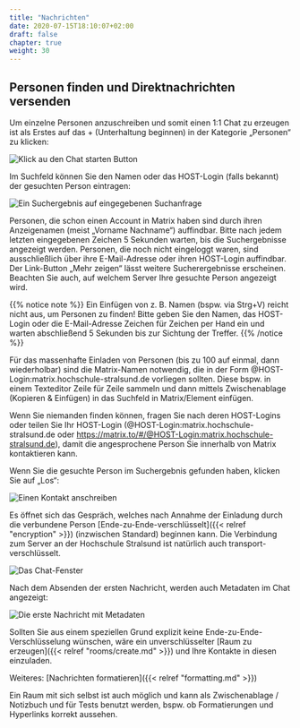 ```yaml
---
title: "Nachrichten"
date: 2020-07-15T18:10:07+02:00
draft: false
chapter: true
weight: 30
---
```


## Personen finden und Direktnachrichten versenden

Um einzelne Personen anzuschreiben und somit einen 1:1 Chat zu erzeugen ist als Erstes auf das + (Unterhaltung beginnen) in der Kategorie „Personen“ zu klicken:

![Klick au den Chat starten Button](/doc/images/01_Start-Chat_de.png)

Im Suchfeld können Sie den Namen oder das HOST-Login (falls bekannt) der gesuchten Person eintragen:

![Ein Suchergebnis auf eingegebenen Suchanfrage](/doc/images/04_Search.png)

Personen, die schon einen Account in Matrix haben sind durch ihren Anzeigenamen (meist „Vorname Nachname“) auffindbar. Bitte nach jedem letzten eingegebenen Zeichen 5 Sekunden warten, bis die Suchergebnisse angezeigt werden. Personen, die noch nicht eingeloggt waren, sind ausschließlich über ihre E-Mail-Adresse oder ihren HOST-Login auffindbar. Der Link-Button „Mehr zeigen“ lässt weitere Sucherergebnisse erscheinen. Beachten Sie auch, auf welchem Server Ihre gesuchte Person angezeigt wird.

{{% notice note %}}
Ein Einfügen von z. B. Namen (bspw. via Strg+V) reicht nicht aus, um Personen zu finden! Bitte geben Sie den Namen, das HOST-Login oder die E-Mail-Adresse Zeichen für Zeichen per Hand ein und warten abschließend 5 Sekunden bis zur Sichtung der Treffer.
{{% /notice %}}

Für das massenhafte Einladen von Personen (bis zu 100 auf einmal, dann wiederholbar) sind die Matrix-Namen notwendig, die in der Form @HOST-Login:matrix.hochschule-stralsund.de vorliegen sollten. Diese bspw. in einem Texteditor Zeile für Zeile sammeln und dann mittels Zwischenablage (Kopieren & Einfügen) in das Suchfeld in Matrix/Element einfügen.

Wenn Sie niemanden finden können, fragen Sie nach deren HOST-Logins oder teilen Sie Ihr HOST-Login (@HOST-Login:matrix.hochschule-stralsund.de oder https://matrix.to/#/@HOST-Login:matrix.hochschule-stralsund.de), damit die angesprochene Person Sie innerhalb von Matrix kontaktieren kann.

Wenn Sie die gesuchte Person im Suchergebnis gefunden haben, klicken Sie auf „Los“:

![Einen Kontakt anschreiben](/doc/images/04_Found-and-Go_de.png)

Es öffnet sich das Gespräch, welches nach Annahme der Einladung durch die verbundene Person [Ende-zu-Ende-verschlüsselt]({{< relref "encryption" >}}) (inzwischen Standard) beginnen kann. Die Verbindung zum Server an der Hochschule Stralsund ist natürlich auch transport-verschlüsselt.

![Das Chat-Fenster](/doc/images/04_Chat.png)

Nach dem Absenden der ersten Nachricht, werden auch Metadaten im Chat angezeigt:

![Die erste Nachricht mit Metadaten](/doc/images/04_First_Message.png)

Sollten Sie aus einem speziellen Grund explizit keine Ende-zu-Ende-Verschlüsselung wünschen, wäre ein unverschlüsselter [Raum zu erzeugen]({{< relref "rooms/create.md" >}}) und Ihre Kontakte in diesen einzuladen.

Weiteres: [Nachrichten formatieren]({{< relref "formatting.md" >}})

Ein Raum mit sich selbst ist auch möglich und kann als Zwischenablage / Notizbuch und für Tests benutzt werden, bspw. ob Formatierungen und Hyperlinks korrekt aussehen.

